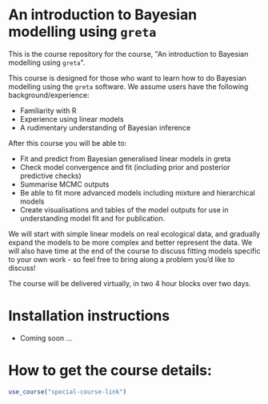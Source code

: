 
# An introduction to Bayesian modelling using `greta`

<!-- badges: start -->
<!-- badges: end -->

This is the course repository for the course, "An introduction to Bayesian modelling using `greta`".

This course is designed for those who want to learn how to do Bayesian modelling using the `greta` software. We assume users have the following background/experience:

- Familiarity with R
- Experience using linear models
- A rudimentary understanding of Bayesian inference

After this course you will be able to:

- Fit and predict from Bayesian generalised linear models in greta
- Check model convergence and fit (including prior and posterior predictive checks)
- Summarise MCMC outputs
- Be able to fit more advanced models including mixture and hierarchical models
- Create visualisations and tables of the model outputs for use in understanding model fit and for publication.

We will start with simple linear models on real ecological data, and gradually expand the models to be more complex and better represent the data. We will also have time at the end of the course to discuss fitting models specific to your own work - so feel free to bring along a problem you’d like to discuss!

The course will be delivered virtually, in two 4 hour blocks over two days.

# Installation instructions

- Coming soon ...

# How to get the course details:

```r
use_course("special-course-link")
```
